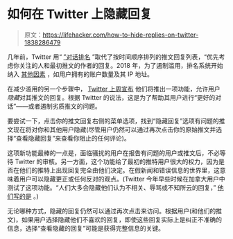 # 如何在 Twitter 上隐藏回复

> 原文：<https://lifehacker.com/how-to-hide-replies-on-twitter-1838286479>

几年前，Twitter 用“ [”对话排名](https://www.theverge.com/2016/11/29/13779330/twitter-ranked-replies-conversation-counts-mobile) ”取代了按时间顺序排列的推文回复列表，“优先考虑你关注的人和最初推文的作者的回复。2018 年，为了遏制滥用，排名系统开始纳入 [其他因素](https://www.theverge.com/2018/5/15/17352962/twitter-abuse-changes-ranking-tweets-conversations-search) ，如用户拥有的账户数量及其 IP 地址。



在减少滥用的另一个步骤中， [Twitter 上周宣布](https://blog.twitter.com/en_us/topics/product/2019/controlexpansion.html) 他们将推出一项功能，允许用户*隐藏*对其推文的回复。根据 Twitter 的说法，这是为了帮助其用户进行“更好的对话”——或者遏制劣质推文的问题。

要尝试一下，点击你的推文回复右侧的菜单选项，找到“隐藏回复”选项有问题的推文现在将对你和其他用户隐藏(尽管用户仍然可以通过再次点击你的原始推文并选择“查看隐藏回复”来查看你阻止的任何评论)。

这项新功能最棒的一点是，面临骚扰的用户在报告有问题的用户或推文后，不必等待 Twitter 的审核。另一方面，这个功能给了最初的推特用户很大的权力，因为是否在他们的推特上出现回复完全由他们决定。在假新闻和错误信息的世界里，这意味着用户可以隐藏更正或任何反对的观点。(Twitter 今年早些时候在加拿大用户中测试了这项功能。“人们大多会隐藏他们认为不相关、辱骂或不知所云的回复，” [他们写的是](https://blog.twitter.com/en_us/topics/product/2019/controlexpansion.html) 。)

无论哪种方式，隐藏的回复仍然可以通过再次点击来访问。根据用户(和他们的推文)，如果用户选择隐藏他们不喜欢的回复，即使这些回复实际上是纠正不准确的信息，选择“查看隐藏的回复”可能是获得完整信息的关键。